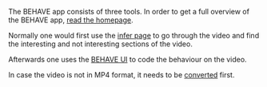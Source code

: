 The BEHAVE app consists of three tools.
In order to get a full overview of the BEHAVE app, [read the homepage](../).

Normally one would first use the [infer page](infer.html) to go through the video and find the interesting and not interesting sections of the video.

Afterwards one uses the [BEHAVE UI](viewer.html) to code the behaviour on the video.

In case the video is not in MP4 format, it needs to be [converted](convert.html) first.

